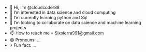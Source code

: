 - 👋 Hi, I’m @cloudcoder88
- 👀 I’m interested in data science and cloud computing
- 🌱 I’m currently learning python and Sql
- 💞️ I’m looking to collaborate on data science and machine learning projects
- 📫 How to reach me = Sixsierra991@gmail.com
- 😄 Pronouns: ...
- ⚡ Fun fact: ...

<!---
cloudcoder88/cloudcoder88 is a ✨ special ✨ repository because its `README.md` (this file) appears on your GitHub profile.
You can click the Preview link to take a look at your changes.
--->
